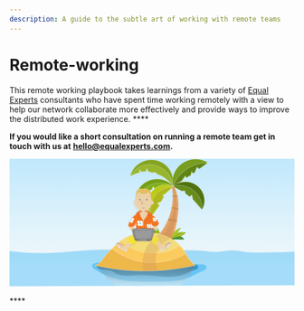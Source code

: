 ```yaml
---
description: A guide to the subtle art of working with remote teams
---
```


# Remote-working

This remote working playbook takes learnings from a variety of [Equal Experts](www.equalexperts.com) consultants who have spent time working remotely with a view to help our network collaborate more effectively and provide ways to improve the distributed work experience. ****

**If you would like a short consultation on running a remote team get in touch with us at** [**hello@equalexperts.com**](mailto:hello@equalexperts.com)**.**

![My kind of remote!](.gitbook/assets/remote-working-lsland.png)

\*\*\*\*











## 

